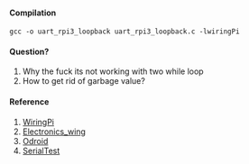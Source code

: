 
#### Compilation
`gcc -o uart_rpi3_loopback uart_rpi3_loopback.c -lwiringPi`

#### Question?
1. Why the fuck its not working with two while loop
2. How to get rid of garbage value?

#### Reference

1. [WiringPi](http://wiringpi.com/reference/serial-library/)
2. [Electronics_wing](https://www.electronicwings.com/raspberry-pi/raspberry-pi-uart-communication-using-python-and-c)
3. [Odroid](https://wiki.odroid.com/odroid-xu4/application_note/gpio/wiringpi)
4. [SerialTest](https://github.com/WiringPi/WiringPi/blob/master/examples/serialTest.c)
